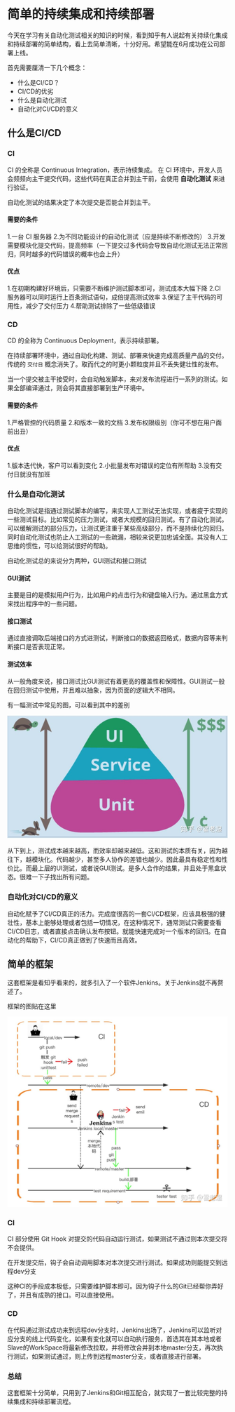 # 简单的持续集成和持续部署

今天在学习有关自动化测试相关的知识的时候，看到知乎有人说起有关持续化集成和持续部署的简单结构，看上去简单清晰，十分好用。希望能在6月成功在公司部署上线。

首先需要厘清一下几个概念：

+ 什么是CI/CD？
+ CI/CD的优劣
+ 什么是自动化测试
+ 自动化对CI/CD的意义

## 什么是CI/CD

### CI

CI 的全称是 Continuous Integration，表示持续集成。
在 CI 环境中，开发人员会频频向主干提交代码，这些代码在真正合并到主干前，会使用 **自动化测试** 来进行验证。

自动化测试的结果决定了本次提交是否能合并到主干。

#### 需要的条件

1.一台 CI 服务器
2.为不同功能设计的自动化测试（应是持续不断修改的）
3.开发需要模块化提交代码，提高频率（一下提交过多代码会导致自动化测试无法正常回归，同时越多的代码错误的概率也会上升）

#### 优点

1.在初期构建好环境后，只需要不断维护测试脚本即可，测试成本大幅下降
2.CI 服务器可以同时运行上百条测试语句，成倍提高测试效率
3.保证了主干代码的可用性，减少了交付压力
4.帮助测试排除了一些低级错误

### CD

CD 的全称为 Continuous Deployment，表示持续部署。

在持续部署环境中，通过自动化构建、测试、部署来快速完成高质量产品的交付。传统的 `交付日` 概念消失了。取而代之的时更小颗粒度并且不丢失健壮性的发布。

当一个提交被主干接受时，会自动触发脚本，来对发布流程进行一系列的测试。如果全部编译通过，则会将其直接部署到生产环境中。

#### 需要的条件

1.严格管控的代码质量
2.和版本一致的文档
3.发布权限级别（你可不想在用户面前出丑）

#### 优点

1.版本迭代快，客户可以看到变化
2.小批量发布对错误的定位有所帮助
3.没有交付日就没有加班

### 什么是自动化测试

自动化测试是指通过测试脚本的编写，来实现人工测试无法实现，或者疲于实现的一些测试目标。比如常见的压力测试，或者大规模的回归测试。有了自动化测试。可以缓解测试的部分压力。让测试更注重于某些高级部分，而不是持续化的回归。同时自动化测试也防止人工测试的一些疏漏，相较来说更加忠诚全面。其没有人工思维的惯性，可以给测试很好的帮助。

自动化测试总的来说分为两种，GUI测试和接口测试

#### GUI测试

主要是目的是模拟用户行为，比如用户的点击行为和键盘输入行为。通过黑盒方式来找出程序中的一些问题。

#### 接口测试


通过直接调取后端接口的方式进测试，判断接口的数据返回格式，数据内容等来判断接口是否表现正常。

#### 测试效率

从一般角度来说，接口测试比GUI测试有着更高的覆盖性和保障性。GUI测试一般在回归测试中使用，并且难以抽象，因为页面的逻辑大不相同。

有一幅测试中常见的图，可以看到其中的差别

![avator](../../pic/CICD-测试成本.jpg)

从下到上，测试成本越来越高，而效率却越来越低。这和测试的本质有关，因为越往下，越模块化。代码越少，甚至多人协作的差错也越少。因此最具有稳定性和性价比。而最上层的UI测试，或者说GUI测试。是多人合作的结果，并且处于黑盒状态。很难一下子找出所有问题。

### 自动化对CI/CD的意义

自动化赋予了CI/CD真正的活力。完成度很高的一套CI/CD框架，应该具极强的健壮性，基本上能够处理或者包括一切情况，在这种情况下，通常测试只需要查看CI/CD日志，或者直接点击确认发布按钮。就能快速完成对一个版本的回归。在自动化的帮助下，CI/CD真正做到了快速而且高效。


## 简单的框架

这套框架是看知乎看来的，就多引入了一个软件Jenkins。关于Jenkins就不再赘述了。

框架的图贴在这里

![avator](../../pic/CI:CD-简单框架.jpg)

### CI

CI 部分使用 Git Hook 对提交的代码自动运行测试，如果测试不通过则本次提交将不会提供。

在开发提交后，钩子会自动调用脚本对本次提交进行测试。如果成功则能提交到远程dev分支

这种CI的手段成本极低，只需要维护脚本即可。因为钩子什么的Git已经帮你弄好了，并且有成熟的接口。可以直接使用。


### CD

在代码通过测试成功来到远程dev分支时，Jenkins出场了，Jenkins可以监听对应分支的线上代码变化，如果有变化就可以自动执行服务，首选其在其本地或者Slave的WorkSpace将最新修改拉取，并将修改合并到本地master分支，再次执行测试，如果测试通过，则上传到远程master分支，或者直接进行部署。

### 总结

这套框架十分简单，只用到了Jenkins和Git相互配合，就实现了一套比较完整的持续集成和持续部署流程。